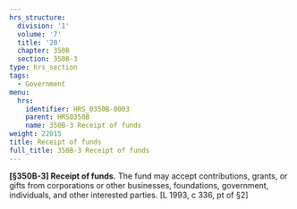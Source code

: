 ```yaml
---
hrs_structure:
  division: '1'
  volume: '7'
  title: '20'
  chapter: 350B
  section: 350B-3
type: hrs_section
tags:
  - Government
menu:
  hrs:
    identifier: HRS_0350B-0003
    parent: HRS0350B
    name: 350B-3 Receipt of funds
weight: 22015
title: Receipt of funds
full_title: 350B-3 Receipt of funds
---
```

**[§350B-3] Receipt of funds.** The fund may accept contributions, grants, or gifts from corporations or other businesses, foundations, government, individuals, and other interested parties. [L 1993, c 336, pt of §2]